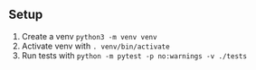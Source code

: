 ## Setup

1. Create a venv `python3 -m venv venv`
2. Activate venv with `. venv/bin/activate`
3. Run tests with `python -m pytest -p no:warnings -v ./tests`